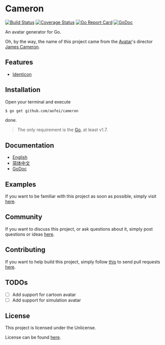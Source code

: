 # Cameron

[![Build Status](https://travis-ci.org/aofei/cameron.svg?branch=master)](https://travis-ci.org/aofei/cameron)
[![Coverage Status](https://coveralls.io/repos/github/aofei/cameron/badge.svg?branch=master)](https://coveralls.io/github/aofei/cameron?branch=master)
[![Go Report Card](https://goreportcard.com/badge/github.com/aofei/cameron)](https://goreportcard.com/report/github.com/aofei/cameron)
[![GoDoc](https://godoc.org/github.com/aofei/cameron?status.svg)](https://godoc.org/github.com/aofei/cameron)

An avatar generator for Go.

Oh, by the way, the name of this project came from the
[Avatar](https://en.wikipedia.org/wiki/Avatar_(2009_film))'s director
[James Cameron](https://en.wikipedia.org/wiki/James_Cameron).

## Features

* [Identicon](https://en.wikipedia.org/wiki/Identicon)

## Installation

Open your terminal and execute

```bash
$ go get github.com/aofei/cameron
```

done.

> The only requirement is the [Go](https://golang.org), at least v1.7.

## Documentation

* [English](https://github.com/aofei/cameron/wiki/Documentation)
* [简体中文](https://github.com/aofei/cameron/wiki/文档)
* [GoDoc](https://godoc.org/github.com/aofei/cameron)

## Examples

If you want to be familiar with this project as soon as possible, simply visit
[here](https://github.com/air-examples/cameron).

## Community

If you want to discuss this project, or ask questions about it, simply post
questions or ideas [here](https://github.com/aofei/cameron/issues).

## Contributing

If you want to help build this project, simply follow
[this](https://github.com/aofei/cameron/wiki/Contributing) to send pull requests
[here](https://github.com/aofei/cameron/pulls).

## TODOs

* [ ] Add support for cartoon avatar
* [ ] Add support for simulation avatar

## License

This project is licensed under the Unlicense.

License can be found [here](LICENSE).
